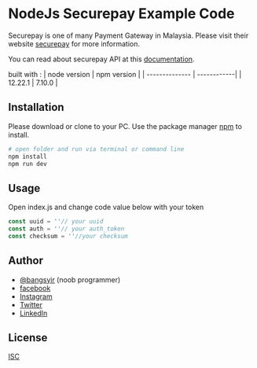 
# NodeJs Securepay Example Code
Securepay is one of many Payment Gateway in Malaysia. Please visit their website [securepay](https://www.securepay.my/) for more information.

You can read about securepay API at this [documentation](https://docs.securepay.my/api).

built with :
| node version   | npm version |
| -------------- | ------------|
| 12.22.1       | 7.10.0      |

## Installation

Please download or clone to your PC.
Use the package manager [npm](https://www.npmjs.com/) to install.

```bash
# open folder and run via terminal or command line
npm install
npm run dev
```

## Usage

Open index.js and change code value below with your token

```javascript
const uuid = ''// your uuid
const auth = ''// your auth_token
const checksum = ''//your checksum
```
## Author
* [@bangsyir](https://bangsyir.github.io/) (noob programmer)
* [facebook](https://www.facebook.com/abcdefghijklmnopkrstuvwxyz1234567890)
* [Instagram](https://instagram.com/teahaliasuam)
* [Twitter](https://twitter.com/bangsyir)
* [LinkedIn](https://www.linkedin.com/in/syirra-fitrah-763672193/)
## License
[ISC](https://www.isc.org/licenses/)